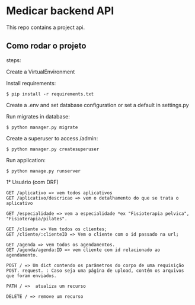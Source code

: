 # Medicar backend API
This repo contains a project api.

## Como rodar o projeto

steps:

Create a VirtualEnvironment

Install requirements:
```
$ pip install -r requirements.txt
```

Create a .env and set database configuration or set a default in settings.py

Run migrates in database:
```
$ python manager.py migrate
```

Create a superuser to access /admin:
```
$ python manager.py createsuperuser
```

Run application:
```
$ python manage.py runserver
```

1° Usuário (com DRF)
```
GET /aplicativo => vem todos aplicativos
GET /aplicativo/descricao => vem o detalhamento do que se trata o aplicativo

GET /especialidade => vem a especialidade *ex "Fisioterapia pelvica", "Fisioterapia/pilates".

GET /cliente => Vem todos os clientes;
GET /cliente/:clienteID => Vem o cliente com o id passado na url;

GET /agenda => vem todos os agendamentos.
GET /agenda/agenda:ID => vem cliente com id relacionado ao agendamento.

POST / => Um dict contendo os parâmetros do corpo de uma requisição POST. request. : Caso seja uma página de upload, contém os arquivos que foram enviados.

PATH / =>  atualiza um recurso

DELETE / => remove um recurso 
```

